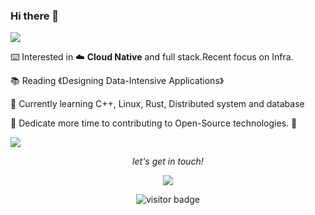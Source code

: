 ### Hi there 👋

![](https://cdn.jsdelivr.net/gh/MadFrey/homework.img/banner.png)

⌨️ Interested in ☁️ **Cloud Native** and full stack.Recent focus on Infra. 

📚 Reading 《Designing Data-Intensive Applications》

🌱 Currently learning C++, Linux, Rust, Distributed system and database

🚀 Dedicate more time to contributing to Open-Source technologies. 🌌


<img src="https://user-images.githubusercontent.com/73097560/115834477-dbab4500-a447-11eb-908a-139a6edaec5c.gif"></a>
<p align="center">
<i>let's get in touch!</i>

<p align="center">
<a href= "https://www.madfrey.top"><img src="https://img.icons8.com/material-outlined/27/000000/geography.png"/></a>



<p align="center">
<img src="https://visitor-badge.laobi.icu/badge?page_id=MadFrey.MadFrey" alt="visitor badge"/>       
</p>

</p>



<!--
**MadFrey/MadFrey** is a ✨ _special_ ✨ repository because its `README.md` (this file) appears on your GitHub profile.

Here are some ideas to get you started:

- 🔭 I’m currently working on ...
- 🌱 I’m currently learning algorithm...
- 👯 I’m looking to collaborate on ...
- 🤔 I’m looking for help with ...
- 💬 Ask me about ...
- 📫 How to reach me: ...
- 😄 Pronouns: ...
- ⚡ Fun fact: ...
-->
